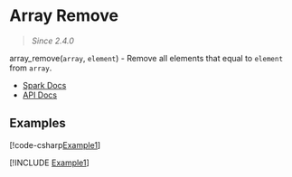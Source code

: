 ﻿# Array Remove

> _Since 2.4.0_

array_remove(`array`, `element`) - Remove all elements that equal to `element`
from `array`.

* [Spark Docs](https://spark.apache.org/docs/3.2.2/api/sql/index.html#array_remove)
* [API Docs](xref:TypedSpark.NET.Columns.ArrayColumn`1.Remove*)

## Examples

[!code-csharp[Example1](../../../TypedSpark.NET.Tests/Examples/ArrayRemove.cs#Example1)]

[!INCLUDE [Example1](../../../TypedSpark.NET.Tests/Examples/__examples__/ArrayRemove.Case1.md)]
